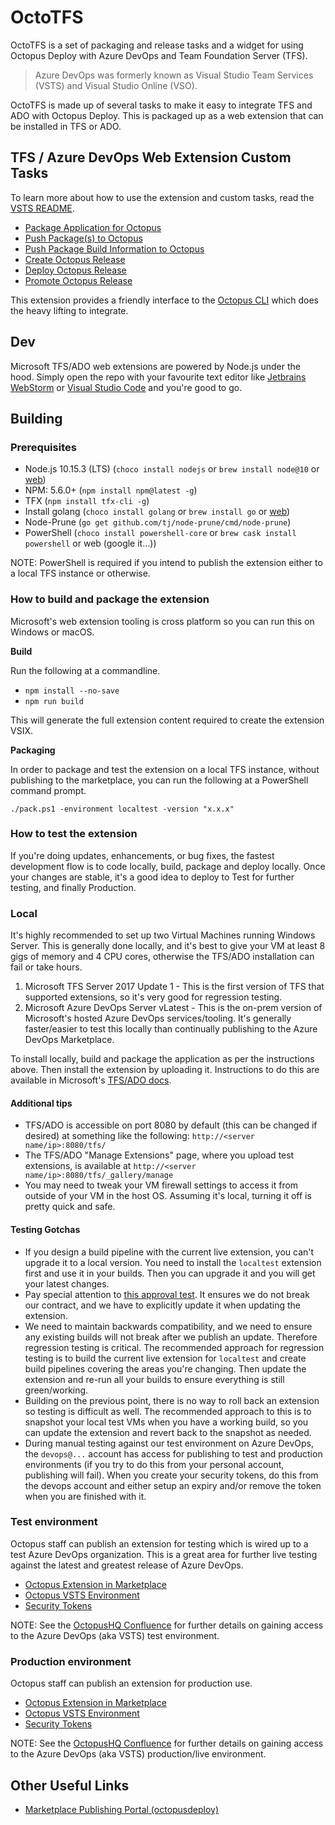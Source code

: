 # OctoTFS

OctoTFS is a set of packaging and release tasks and a widget for using Octopus Deploy with Azure DevOps and Team Foundation Server (TFS).

> Azure DevOps was formerly known as Visual Studio Team Services (VSTS) and Visual Studio Online (VSO).

OctoTFS is made up of several tasks to make it easy to integrate TFS and ADO with Octopus Deploy. This is packaged up as a web extension that can be installed in TFS or ADO.

## TFS / Azure DevOps Web Extension Custom Tasks

To learn more about how to use the extension and custom tasks, read the [VSTS README](source/vsts.md).

* [Package Application for Octopus](source/tasks/Pack)
* [Push Package(s) to Octopus](source/tasks/Push)
* [Push Package Build Information to Octopus](source/tasks/BuildInformation)
* [Create Octopus Release](source/tasks/CreateOctopusRelease)
* [Deploy Octopus Release](source/tasks/Deploy)
* [Promote Octopus Release](source/tasks/Promote)

This extension provides a friendly interface to the [Octopus CLI](https://g.octopushq.com/ExternalToolOctoTools) which does the heavy lifting to integrate.

## Dev

Microsoft TFS/ADO web extensions are powered by Node.js under the hood. Simply open the repo with your favourite text editor like [Jetbrains WebStorm](https://jetbrains.com/webstorm) or [Visual Studio Code](https://code.visualstudio.com/) and you're good to go.

## Building

### Prerequisites

* Node.js 10.15.3 (LTS) (`choco install nodejs` or `brew install node@10` or [web](https://nodejs.org))
* NPM: 5.6.0+ (`npm install npm@latest -g`)
* TFX (`npm install tfx-cli -g`)
* Install golang (`choco install golang` or `brew install go` or [web](https://golang.org))
* Node-Prune (`go get github.com/tj/node-prune/cmd/node-prune`)
* PowerShell (`choco install powershell-core` or `brew cask install powershell` or web (google it...))

NOTE: PowerShell is required if you intend to publish the extension either to a local TFS instance or otherwise.

### How to build and package the extension

Microsoft's web extension tooling is cross platform so you can run this on Windows or macOS.

**Build**

Run the following at a commandline.

* `npm install --no-save`
* `npm run build`

This will generate the full extension content required to create the extension VSIX.

**Packaging**

In order to package and test the extension on a local TFS instance, without publishing to the marketplace, you can run the following at a PowerShell command prompt.

`./pack.ps1 -environment localtest -version "x.x.x"`

### How to test the extension

If you're doing updates, enhancements, or bug fixes, the fastest development flow is to code locally, build, package and deploy locally. Once your changes are stable, it's a good idea to deploy to Test for further testing, and finally Production.

### Local

It's highly recommended to set up two Virtual Machines running Windows Server. This is generally done locally, and it's best to give your VM at least 8 gigs of memory and 4 CPU cores, otherwise the TFS/ADO installation can fail or take hours.

1. Microsoft TFS Server 2017 Update 1 - This is the first version of TFS that supported extensions, so it's very good for regression testing.
2. Microsoft Azure DevOps Server vLatest - This is the on-prem version of Microsoft's hosted Azure DevOps services/tooling. It's generally faster/easier to test this locally than continually publishing to the Azure DevOps Marketplace.

To install locally, build and package the application as per the instructions above. Then install the extension by uploading it. Instructions to do this are available in Microsoft's [TFS/ADO docs](https://docs.microsoft.com/en-us/vsts/marketplace/get-tfs-extensions?view=tfs-2018#install-extensions-for-disconnected-tfs).

#### Additional tips

* TFS/ADO is accessible on port 8080 by default (this can be changed if desired) at something like the following: `http://<server name/ip>:8080/tfs/`
* The TFS/ADO "Manage Extensions" page, where you upload test extensions, is available at `http://<server name/ip>:8080/tfs/_gallery/manage`
* You may need to tweak your VM firewall settings to access it from outside of your VM in the host OS. Assuming it's local, turning it off is pretty quick and safe.

#### Testing Gotchas

* If you design a build pipeline with the current live extension, you can't upgrade it to a local version. You need to install the `localtest` extension first and use it in your builds. Then you can upgrade it and you will get your latest changes.
* Pay special attention to [this approval test](tests/OctoTFS.Tests/OctoTFS.Tests/ContractStabilityFixture.EnsureInputNamesAndTypesHaveNotChanged.approved.txt). It ensures we do not break our contract, and we have to explicitly update it when updating the extension.
* We need to maintain backwards compatibility, and we need to ensure any existing builds will not break after we publish an update. Therefore regression testing is critical. The recommended approach for regression testing is to build the current live extension for `localtest` and create build pipelines covering the areas you're changing. Then update the extension and re-run all your builds to ensure everything is still green/working.
* Building on the previous point, there is no way to roll back an extension so testing is difficult as well. The recommended approach to this is to snapshot your local test VMs when you have a working build, so you can update the extension and revert back to the snapshot as needed.
* During manual testing against our test environment on Azure DevOps, the `devops@...` account has access for publishing to test and production environments (if you try to do this from your personal account, publishing will fail). When you create your security tokens, do this from the devops account and either setup an expiry and/or remove the token when you are finished with it.

### Test environment

Octopus staff can publish an extension for testing which is wired up to a test Azure DevOps organization. This is a great area for further live testing against the latest and greatest release of Azure DevOps.

- [Octopus Extension in Marketplace](https://marketplace.visualstudio.com/items?itemName=octopusdeploy.octopus-deploy-build-release-tasks-test)
- [Octopus VSTS Environment](https://octopus-deploy-test.visualstudio.com)
- [Security Tokens](https://octopus-deploy-test.visualstudio.com/_details/security/tokens)

NOTE: See the [OctopusHQ Confluence](https://octopushq.atlassian.net/wiki/spaces/IN/pages/60063746/VSTS+Test+Environment) for further details on gaining access to the Azure DevOps (aka VSTS) test environment.

### Production environment

Octopus staff can publish an extension for production use.

- [Octopus Extension in Marketplace](https://marketplace.visualstudio.com/items?itemName=octopusdeploy.octopus-deploy-build-release-tasks)
- [Octopus VSTS Environment](https://octopus-deploy.visualstudio.com)
- [Security Tokens](https://octopus-deploy.visualstudio.com/_details/security/tokens)

NOTE: See the [OctopusHQ Confluence](https://octopushq.atlassian.net/wiki/spaces/IN/pages/60063746/VSTS+Test+Environment) for further details on gaining access to the Azure DevOps (aka VSTS) production/live environment.

## Other Useful Links

- [Marketplace Publishing Portal (octopusdeploy)](https://marketplace.visualstudio.com/manage/publishers/octopusdeploy)
